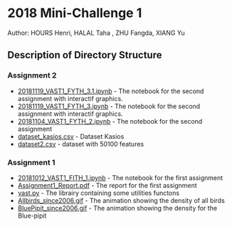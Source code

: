 # 2018 Mini-Challenge 1
Author: HOURS Henri, HALAL Taha , ZHU Fangda, XIANG Yu
## Description of Directory  Structure
### Assignment 2 
- [20181119_VAST1_FYTH_3.1.ipynb](20181119_VAST1_FYTH_3.1.ipynb) - The notebook for the second assignment with interactif graphics.
- [20181119_VAST1_FYTH_3.ipynb](20181119_VAST1_FYTH_3.ipynb) - The notebook for the second assignment with interactif graphics.
- [20181104_VAST1_FYTH_2.ipynb](20181104_VAST1_FYTH_2.ipynb) - The notebook for the second assignment  
- [dataset_kasios.csv](dataset_kasios.csv) - Dataset Kasios
- [dataset2.csv](dataset_kasios.csv) - dataset with 50100 features

### Assignment 1
- [20181012_VAST1_FITH_1.ipynb](20181012_VAST1_FITH_1.ipynb) - The notebook for the first assignment
- [Assignment1_Report.pdf](Assignment1_Report.pdf) - The report for the first assignment
- [vast.py](vast.py) - The librairy containing some utilities functons
- [Allbirds_since2006.gif](Allbirds_since2006.gif) - The animation showing the density of all birds
- [BluePipit_since2006.gif](BluePipit_since2006.gif) - The animation showing the density for the Blue-pipit
